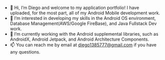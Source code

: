 - 👋 Hi, I’m Diego and welcome to my application portfolio! I have uploaded, for the most part, all of my Android Mobile development work.
- 👀 I’m interested in developing my skills in the Android OS environment, Database Management(AWS/Google FireBase), and Java Fullstack Dev work.
- 🌱 I’m currently working with the Android supplemental libraries, such as AndroidX, Android Jetpack, and Android Architecture Components.
- 📫 You can reach me by email at diego1385777@gmail.com if you have any questions.

<!---
Hello, and welcome to my application portfolio! I have uploaded, for the most part, all of my Android Mobile development work.

--->
